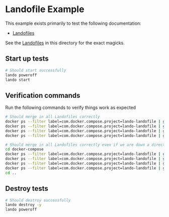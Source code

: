 # Landofile Example

This example exists primarily to test the following documentation:

* [Landofiles](https://docs.lando.dev/config/lando.html)

See the [Landofiles](https://docs.lando.dev/config/lando.html) in this directory for the exact magicks.

## Start up tests

```bash
# Should start successfully
lando poweroff
lando start
```

## Verification commands

Run the following commands to verify things work as expected

```bash
# Should merge in all Landofiles correctly
docker ps --filter label=com.docker.compose.project=lando-landofile | grep lando-landofile_log_1
docker ps --filter label=com.docker.compose.project=lando-landofile | grep lando-landofile_web_1
docker ps --filter label=com.docker.compose.project=lando-landofile | grep lando-landofile_web2_1
docker ps --filter label=com.docker.compose.project=lando-landofile | grep lando-landofile_web3_1

# Should merge in all Landofiles correctly even if we are down a directory
cd docker-compose
docker ps --filter label=com.docker.compose.project=lando-landofile | grep lando-landofile_log_1
docker ps --filter label=com.docker.compose.project=lando-landofile | grep lando-landofile_web_1
docker ps --filter label=com.docker.compose.project=lando-landofile | grep lando-landofile_web2_1
docker ps --filter label=com.docker.compose.project=lando-landofile | grep lando-landofile_web3_1
cd ..
```

## Destroy tests

```bash
# Should destroy successfully
lando destroy -y
lando poweroff
```
